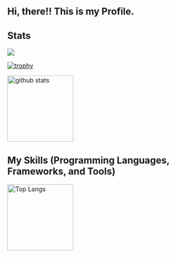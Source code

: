 

## Hi, there!! This is my Profile.

## Stats
![](https://github-profile-summary-cards.vercel.app/api/cards/profile-details?username=DARAHAyu&theme=2077)

[![trophy](https://github-profile-trophy.vercel.app/?username=DARAHAyu&theme=onedark)](https://github-profile-trophy.vercel.app/?username=DARAHAyu&theme=tokyonight)

<img alt="github stats" height="150px" src="https://github-readme-stats.vercel.app/api?username=DARAHAyu&count_private=true&show_icons=true&show_icons=true&theme=tokyonight" />


## My Skills (Programming Languages, Frameworks, and Tools)
<img alt="Top Langs" height="150px" src="https://github-readme-stats.vercel.app/api/top-langs/?username=DARAHAyu&layout=compact&count_private=true&show_icons=true&theme=tokyonight" />
